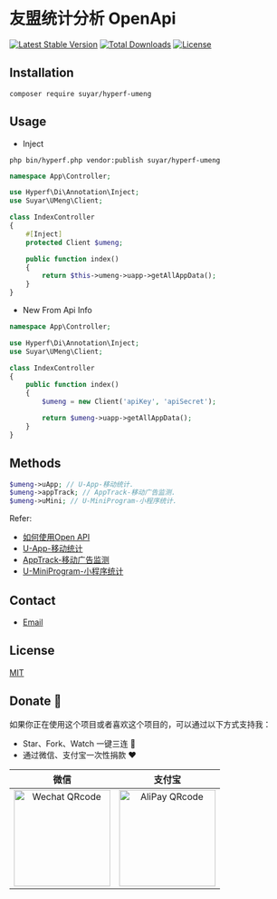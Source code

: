 # 友盟统计分析 OpenApi

[![Latest Stable Version](https://img.shields.io/packagist/v/suyar/hyperf-umeng)](https://packagist.org/packages/suyar/hyperf-umeng)
[![Total Downloads](https://img.shields.io/packagist/dt/suyar/hyperf-umeng)](https://packagist.org/packages/suyar/hyperf-umeng)
[![License](https://img.shields.io/packagist/l/suyar/hyperf-umeng)](https://github.com/suyar/hyperf-umeng)

## Installation

```shell
composer require suyar/hyperf-umeng
```

## Usage

- Inject

```shell
php bin/hyperf.php vendor:publish suyar/hyperf-umeng
```

```php
namespace App\Controller;

use Hyperf\Di\Annotation\Inject;
use Suyar\UMeng\Client;

class IndexController
{
    #[Inject]
    protected Client $umeng;

    public function index()
    {
        return $this->umeng->uapp->getAllAppData();
    }
}
```

- New From Api Info

```php
namespace App\Controller;

use Hyperf\Di\Annotation\Inject;
use Suyar\UMeng\Client;

class IndexController
{
    public function index()
    {
        $umeng = new Client('apiKey', 'apiSecret');

        return $umeng->uapp->getAllAppData();
    }
}
```

## Methods

```php
$umeng->uApp; // U-App-移动统计.
$umeng->appTrack; // AppTrack-移动广告监测.
$umeng->uMini; // U-MiniProgram-小程序统计.
```

Refer:
  - [如何使用Open API](https://developer.umeng.com/open-api/guide)
  - [U-App-移动统计](https://developer.umeng.com/open-api/ns/com.umeng.uapp/apply)
  - [AppTrack-移动广告监测](https://developer.umeng.com/open-api/ns/com.umeng.apptrack/apply)
  - [U-MiniProgram-小程序统计](https://developer.umeng.com/open-api/ns/com.umeng.umini/apply)

## Contact

- [Email](mailto:su@zorzz.com)

## License

[MIT](LICENSE)

## Donate 🍵

如果你正在使用这个项目或者喜欢这个项目的，可以通过以下方式支持我：

- Star、Fork、Watch 一键三连 🚀
- 通过微信、支付宝一次性捐款 ❤

|                                         微信                                          |                                         支付宝                                         |
|:-----------------------------------------------------------------------------------:|:-----------------------------------------------------------------------------------:|
| <img src="https://ooo.0x0.ooo/2024/07/10/OPsOGq.png" alt="Wechat QRcode" width=170> | <img src="https://ooo.0x0.ooo/2024/07/10/OPsMev.png" alt="AliPay QRcode" width=170> |
